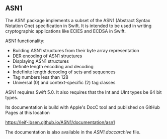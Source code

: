 <h2><b>ASN1</b></h2>
The ASN1 package implements a subset of the ASN1 (Abstract Syntax Notation One) specification in Swift.
It is intended to be used in writing cryptographic applications like ECIES and ECDSA in Swift.

ASN1 functionality:
<ul>
<li>Building ASN1 structures from their byte array representation</li>
<li>DER encoding of ASN1 structures</li>
<li>Displaying ASN1 structures</li>
<li>Definite length encoding and decoding</li>
<li>Indefinite length decoding of sets and sequences</li>
<li>Tag numbers less than 128</li>
<li>Universal (0) and context-specific (2) tag classes</li>
</ul>

ASN1 requires Swift 5.0. It also requires that the Int and UInt types be 64 bit types.

Its documentation is build with Apple's DocC tool and published on GitHub Pages at this location

https://leif-ibsen.github.io/ASN1/documentation/asn1

The documentation is also available in the <i>ASN1.doccarchive</i> file.